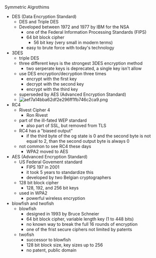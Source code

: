 Symmetric Algrothims 

* DES (Data Encryption Standard)
	* DES and Triple DES
	* Developed between 1972 and 1977 by IBM for the NSA
		* one of the Federal Information Processing Standards (FIPS)
		* 64 bit block cipher 
			* 56 bit key (very small in modern terms)
		* easy to brute force with today's technology
* 3DES
	* triple DES 
	* three different keys is the strongest 3DES encryption method 
		* two serperate keys is deprecated, a single key isn't allow 
	* use DES encryption/decryption three times
		* encrypt with the first key 
		* decrypt with the second key 
		* encrypt with the third key 
	* superseded by AES (Advanced Encryption Standard)
	* ![aef7a14bba62df2e296ff1fb746c2ca9.png](../../_resources/ccebcd10bd3b46848d10de704de407a8.png)
* RC4 
	* Rivest Cipher 4 
		* Ron Rivest
	* part of the ill-fated WEP standard 
		* also part of SSL, but removed from TLS
	* RC4 has a "biased output"
		* if the third byte of the og state is 0 and the second byte is not equal to 2, than the second output byte is always 0
	* not common to see RC4 these days 
		* WPA2 moved to AES
* AES (Advanced Encryption Standard)
	* US Federal Govement standard 
		* FIPS 197 in 2001
		* it took 5 years to standardize this 
		* developed by two Belgian cryptographers 
	* 128 bit block cipher 
		* 128, 192, and 256 bit keys
	* used in WPA2 
		* powerful wireless encryption 
* blowfish and twofish
	* blowfish
		* designed in 1993 by Bruce Schneier 
		* 64 bit block cipher, variable length key (1 to 448 bits)
		* no known way to break the full 16 rounds of encryption 
		* one of the frist secure ciphers not limited by patents 
	* twofish 
		* successor to blowfish 
		* 128 bit block size, key sizes up to 256
		* no patent, public domain 